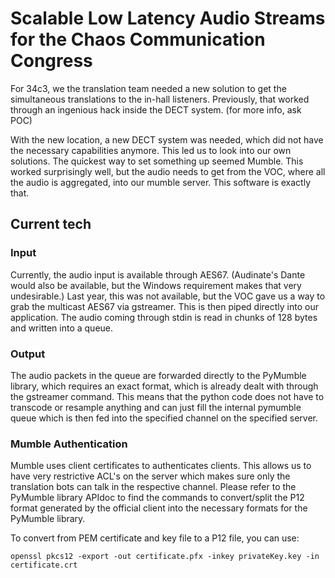 # Scalable Low Latency Audio Streams for the Chaos Communication Congress

For 34c3, we the translation team needed a new solution to get the simultaneous translations to the in-hall listeners. Previously, that worked through an ingenious hack inside the DECT system. (for more info, ask POC)

With the new location, a new DECT system was needed, which did not have the necessary capabilities anymore. This led us to look into our own solutions. The quickest way to set something up seemed Mumble. This worked surprisingly well, but the audio needs to get from the VOC, where all the audio is aggregated, into our mumble server. This software is exactly that.

## Current tech

### Input

Currently, the audio input is available through AES67. (Audinate's Dante would also be available, but the Windows requirement makes that very undesirable.)
Last year, this was not available, but the VOC gave us a way to grab the multicast AES67 via gstreamer. This is then piped directly into our application.
The audio coming through stdin is read in chunks of 128 bytes and written into a queue.


### Output

The audio packets in the queue are forwarded directly to the PyMumble library, which requires an exact format, which is already dealt with through the gstreamer command. This means that the python code does not have to transcode or resample anything and can just fill the internal pymumble queue which is then fed into the specified channel on the specified server.

### Mumble Authentication

Mumble uses client certificates to authenticates clients. This allows us to have very restrictive ACL's on the server which makes sure only the translation bots can talk in the respective channel. Please refer to the PyMumble library APIdoc to find the commands to convert/split the P12 format generated by the official client into the necessary formats for the PyMumble library.

To convert from PEM certificate and key file to a P12 file, you can use:
```
openssl pkcs12 -export -out certificate.pfx -inkey privateKey.key -in certificate.crt
```
